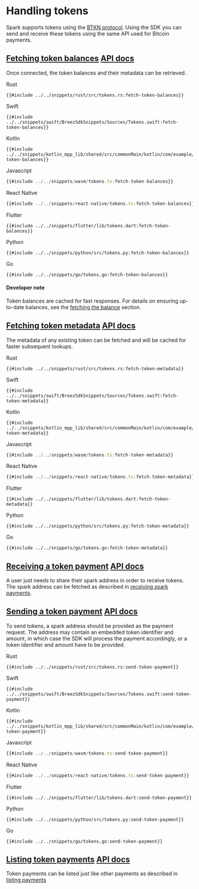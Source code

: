 # Handling tokens

Spark supports tokens using the [BTKN protocol](https://docs.spark.money/lrc20/hello-btkn). Using the SDK you can send and receive these tokens using the same API used for Bitcoin payments.

<h2 id="fetching-the-balance">
    <a class="header" href="#fetching-the-balance">Fetching token balances</a>
    <a class="tag" target="_blank" href="https://breez.github.io/spark-sdk/breez_sdk_spark/struct.BreezSdk.html#method.get_info">API docs</a>
</h2>

Once connected, the token balances and their metadata can be retrieved.

<custom-tabs category="lang">
<div slot="title">Rust</div>
<section>

```rust,ignore
{{#include ../../snippets/rust/src/tokens.rs:fetch-token-balances}}
```

</section>

<div slot="title">Swift</div>
<section>

```swift,ignore
{{#include ../../snippets/swift/BreezSdkSnippets/Sources/Tokens.swift:fetch-token-balances}}
```

</section>

<div slot="title">Kotlin</div>
<section>

```kotlin,ignore
{{#include ../../snippets/kotlin_mpp_lib/shared/src/commonMain/kotlin/com/example/kotlinmpplib/Tokens.kt:fetch-token-balances}}
```

</section>

<div slot="title">Javascript</div>
<section>

```typescript
{{#include ../../snippets/wasm/tokens.ts:fetch-token-balances}}
```

</section>

<div slot="title">React Native</div>
<section>

```typescript
{{#include ../../snippets/react-native/tokens.ts:fetch-token-balances}}
```

</section>

<div slot="title">Flutter</div>
<section>

```dart,ignore
{{#include ../../snippets/flutter/lib/tokens.dart:fetch-token-balances}}
```

</section>

<div slot="title">Python</div>
<section>

```python,ignore
{{#include ../../snippets/python/src/tokens.py:fetch-token-balances}}
```

</section>

<div slot="title">Go</div>
<section>

```go,ignore
{{#include ../../snippets/go/tokens.go:fetch-token-balances}}
```

</section>
</custom-tabs>

<div class="warning">
<h4>Developer note</h4>
Token balances are cached for fast responses. For details on ensuring up-to-date balances, see the <a href="./get_info.md#fetching-the-balance">fetching the balance</a> section.
</div>

<h2 id="fetching-token-metadata">
    <a class="header" href="#fetching-token-metadata">Fetching token metadata</a>
    <a class="tag" target="_blank" href="https://breez.github.io/spark-sdk/breez_sdk_spark/struct.BreezSdk.html#method.get_tokens_metadata">API docs</a>
</h2>

The metadata of any existing token can be fetched and will be cached for faster subsequent lookups.

<custom-tabs category="lang">
<div slot="title">Rust</div>
<section>

```rust,ignore
{{#include ../../snippets/rust/src/tokens.rs:fetch-token-metadata}}
```

</section>

<div slot="title">Swift</div>
<section>

```swift,ignore
{{#include ../../snippets/swift/BreezSdkSnippets/Sources/Tokens.swift:fetch-token-metadata}}
```

</section>

<div slot="title">Kotlin</div>
<section>

```kotlin,ignore
{{#include ../../snippets/kotlin_mpp_lib/shared/src/commonMain/kotlin/com/example/kotlinmpplib/Tokens.kt:fetch-token-metadata}}
```

</section>

<div slot="title">Javascript</div>
<section>

```typescript
{{#include ../../snippets/wasm/tokens.ts:fetch-token-metadata}}
```

</section>

<div slot="title">React Native</div>
<section>

```typescript
{{#include ../../snippets/react-native/tokens.ts:fetch-token-metadata}}
```

</section>

<div slot="title">Flutter</div>
<section>

```dart,ignore
{{#include ../../snippets/flutter/lib/tokens.dart:fetch-token-metadata}}
```

</section>

<div slot="title">Python</div>
<section>

```python,ignore
{{#include ../../snippets/python/src/tokens.py:fetch-token-metadata}}
```

</section>

<div slot="title">Go</div>
<section>

```go,ignore
{{#include ../../snippets/go/tokens.go:fetch-token-metadata}}
```

</section>
</custom-tabs>

<h2 id="receiving-payments">
    <a class="header" href="#receiving-payments">Receiving a token payment</a>
    <a class="tag" target="_blank" href="https://breez.github.io/spark-sdk/breez_sdk_spark/struct.BreezSdk.html#method.receive_payment">API docs</a>
</h2>

A user just needs to share their spark address in order to receive tokens. The spark address can be fetched as described in [receiving spark payments](./receive_payment.md#spark).

<h2 id="preparing-payments">
    <a class="header" href="#preparing-payments">Sending a token payment</a>
    <a class="tag" target="_blank" href="https://breez.github.io/spark-sdk/breez_sdk_spark/struct.BreezSdk.html#method.prepare_send_payment">API docs</a>
</h2>

To send tokens, a spark address should be provided as the payment request. The address may contain an embedded token identifier and amount, in which case the SDK will process the payment accordingly, or a token identifier and amount have to be provided.

<custom-tabs category="lang">
<div slot="title">Rust</div>
<section>

```rust,ignore
{{#include ../../snippets/rust/src/tokens.rs:send-token-payment}}
```

</section>

<div slot="title">Swift</div>
<section>

```swift,ignore
{{#include ../../snippets/swift/BreezSdkSnippets/Sources/Tokens.swift:send-token-payment}}
```

</section>

<div slot="title">Kotlin</div>
<section>

```kotlin,ignore
{{#include ../../snippets/kotlin_mpp_lib/shared/src/commonMain/kotlin/com/example/kotlinmpplib/Tokens.kt:send-token-payment}}
```

</section>

<div slot="title">Javascript</div>
<section>

```typescript
{{#include ../../snippets/wasm/tokens.ts:send-token-payment}}
```

</section>

<div slot="title">React Native</div>
<section>

```typescript
{{#include ../../snippets/react-native/tokens.ts:send-token-payment}}
```

</section>

<div slot="title">Flutter</div>
<section>

```dart,ignore
{{#include ../../snippets/flutter/lib/tokens.dart:send-token-payment}}
```

</section>

<div slot="title">Python</div>
<section>

```python,ignore
{{#include ../../snippets/python/src/tokens.py:send-token-payment}}
```

</section>

<div slot="title">Go</div>
<section>

```go,ignore
{{#include ../../snippets/go/tokens.go:send-token-payment}}
```

</section>
</custom-tabs>

<h2 id="listing-payments">
    <a class="header" href="#listing-payments">Listing token payments</a>
    <a class="tag" target="_blank" href="https://breez.github.io/spark-sdk/breez_sdk_spark/struct.BreezSdk.html#method.list_payments">API docs</a>
</h2>

Token payments can be listed just like other payments as described in [listing payments](./list_payments.md)
